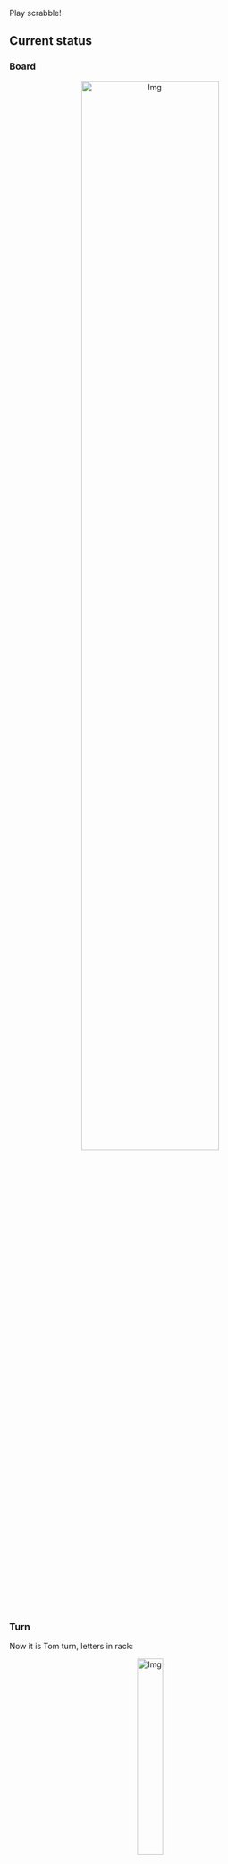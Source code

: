 
Play scrabble!
## Current status
### Board
<p align="center">
<img src="https://raw.githubusercontent.com/radosz99/radosz99/main/board.png" width=70% alt="Img"/>
    </p>
    
### Turn
Now it is Tom turn, letters in rack:
<p align="center">
<img src="https://raw.githubusercontent.com/radosz99/radosz99/main/rack.png" width=30% alt="Img"/>
</p>

### Game score
| Id | Player name | Points |
  | - | - | - |  
|0 | Tom | 50
|1 | Jerry | 66
## Make the move
Make the move and insert the letters by creating an [issue](https://github.com/radosz99/radosz99/issues/new?title=scrabble%7Cmove%7C7%3AA%3ARIDE&body=Just+push+%27Submit+new+issue%27+or+update+with+your+move.) according to the rules or...

## Possibly best moves  
Are you sure? :smiling_imp: :smiling_imp: :smiling_imp:
<details>
  <summary>Spoiler warning!</summary>
  
  | Id | Move | Issue link | Points |
  | - | - | - | - |  
|1| B:9:kitul | [scrabble&#124;move&#124;B:9:kitul](https://github.com/radosz99/radosz99/issues/new?title=scrabble%7Cmove%7CB%3A9%3Akitul&body=Just+push+%27Submit+new+issue%27+or+update+with+your+move.) | 18 
|2| B:2:liquor | [scrabble&#124;move&#124;B:2:liquor](https://github.com/radosz99/radosz99/issues/new?title=scrabble%7Cmove%7CB%3A2%3Aliquor&body=Just+push+%27Submit+new+issue%27+or+update+with+your+move.) | 17 
|3| B:4:quit | [scrabble&#124;move&#124;B:4:quit](https://github.com/radosz99/radosz99/issues/new?title=scrabble%7Cmove%7CB%3A4%3Aquit&body=Just+push+%27Submit+new+issue%27+or+update+with+your+move.) | 15 
|4| B:4:qi | [scrabble&#124;move&#124;B:4:qi](https://github.com/radosz99/radosz99/issues/new?title=scrabble%7Cmove%7CB%3A4%3Aqi&body=Just+push+%27Submit+new+issue%27+or+update+with+your+move.) | 13 
|5| C:9:elutor | [scrabble&#124;move&#124;C:9:elutor](https://github.com/radosz99/radosz99/issues/new?title=scrabble%7Cmove%7CC%3A9%3Aelutor&body=Just+push+%27Submit+new+issue%27+or+update+with+your+move.) | 12 
|6| F:0:ritual | [scrabble&#124;move&#124;F:0:ritual](https://github.com/radosz99/radosz99/issues/new?title=scrabble%7Cmove%7CF%3A0%3Aritual&body=Just+push+%27Submit+new+issue%27+or+update+with+your+move.) | 10 
|7| F:1:litai | [scrabble&#124;move&#124;F:1:litai](https://github.com/radosz99/radosz99/issues/new?title=scrabble%7Cmove%7CF%3A1%3Alitai&body=Just+push+%27Submit+new+issue%27+or+update+with+your+move.) | 9 
|8| F:1:rotal | [scrabble&#124;move&#124;F:1:rotal](https://github.com/radosz99/radosz99/issues/new?title=scrabble%7Cmove%7CF%3A1%3Arotal&body=Just+push+%27Submit+new+issue%27+or+update+with+your+move.) | 9 
|9| F:1:tolar | [scrabble&#124;move&#124;F:1:tolar](https://github.com/radosz99/radosz99/issues/new?title=scrabble%7Cmove%7CF%3A1%3Atolar&body=Just+push+%27Submit+new+issue%27+or+update+with+your+move.) | 9 
|10| F:1:urial | [scrabble&#124;move&#124;F:1:urial](https://github.com/radosz99/radosz99/issues/new?title=scrabble%7Cmove%7CF%3A1%3Aurial&body=Just+push+%27Submit+new+issue%27+or+update+with+your+move.) | 9 
</details>
    
## Latest moves

| Id | Type | Move / Letters to replace | Created words / New letters | Date | Points | Player | Who |
| - | - | - | - | - | - | - | - |
|3| INSERT | 4:B:qindar | ['QINDAR'] | 11/25/2022, 11:24:40 | 32 | Jerry | [radosz99](github.com/radosz99) |
|2| INSERT | 9:B:kex | ['KEX'] | 11/25/2022, 11:23:52 | 24 | Tom | [radosz99](github.com/radosz99) |
|1| INSERT | D:3:antefix | ['ANTEFIX'] | 11/25/2022, 11:22:28 | 34 | Jerry | [radosz99](github.com/radosz99) |
|0| INSERT | 7:D:fasten | ['FASTEN'] | 11/25/2022, 11:21:33 | 26 | Tom | [radosz99](github.com/radosz99) |